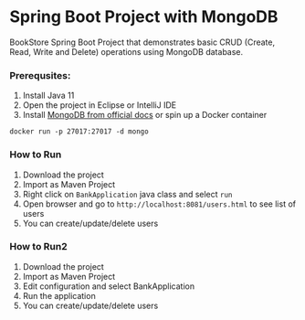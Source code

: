# Spring Boot Project with MongoDB
BookStore Spring Boot Project that demonstrates basic CRUD (Create, Read, Write and Delete) operations
using MongoDB database. 

### Prerequsites:
1. Install Java 11
2. Open the project in Eclipse or IntelliJ IDE
3. Install [MongoDB from official docs](https://docs.mongodb.com/manual/installation/) or spin up a Docker container
  ```
  docker run -p 27017:27017 -d mongo
  ```

### How to Run
1. Download the project
2. Import as Maven Project
3. Right click on `BankApplication` java class and select `run`
4. Open browser and go to `http://localhost:8081/users.html` to see list of users
5. You can create/update/delete users

 ### How to Run2
1. Download the project
2. Import as Maven Project
3. Edit configuration and select BankApplication
4. Run the application
5. You can create/update/delete users
